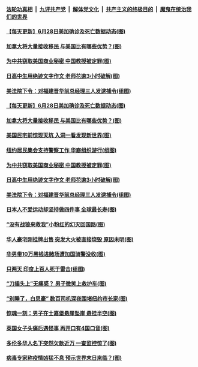 

####  [法轮功真相](../../../../basic/blob/master/README.md?t=06290202) &nbsp;|&nbsp; [九评共产党](../../../../9ping.md/blob/master/README.md?t=06290202) &nbsp;|&nbsp; [解体党文化](../../../../jtdwh.md/blob/master/README.md?t=06290202)  &nbsp;|&nbsp; [共产主义的终极目的](../../../../gczydzjmd.md/blob/master/README.md?t=06290202) &nbsp;|&nbsp; [魔鬼在统治我们的世界](../../../../mgztzwmdsj.md/blob/master/README.md?t=06290202) 

#### [【每天更新】6月28日美加确诊及死亡数据动态(图)](../pages/p3/935173.md?t=06290202) 


#### [加拿大将大量接收移民 与美国比有哪些优势？(图)](../pages/p3/937953.md?t=06290202) 

#### [为中共窃取美国商业秘密 中国教授被定罪(图)](../pages/p3/937926.md?t=06290202) 

#### [日高中生用绝迹文字作文 老师花逾3小时破解(图)](../pages/p3/937906.md?t=06290202) 

#### [美法院下令：对福建晋华前总经理三人发逮捕令(组图)](../pages/p3/937890.md?t=06290202) 

#### [【每天更新】6月28日美加确诊及死亡数据动态(图)](../pages/p3/935173.md?t=06290202) 


#### [加拿大将大量接收移民 与美国比有哪些优势？(图)](../pages/p3/937953.md?t=06290202) 

#### [美国民宅前惊现天坑 入洞一看发现新世界(图)](../pages/p3/937915.md?t=06290202) 

#### [纽约居民集会支持警察工作 华裔组织游行(组图)](../pages/p3/937932.md?t=06290202) 

#### [为中共窃取美国商业秘密 中国教授被定罪(图)](../pages/p3/937926.md?t=06290202) 

#### [日高中生用绝迹文字作文 老师花逾3小时破解(图)](../pages/p3/937906.md?t=06290202) 

#### [美法院下令：对福建晋华前总经理三人发逮捕令(组图)](../pages/p3/937890.md?t=06290202) 

#### [日本人不爱运动却坚持做四件事 全球最长寿(图)](../pages/p3/937843.md?t=06290202) 

#### [“没有战狼来救我”小粉红的幻灭回国路(图)](../pages/p3/937891.md?t=06290202) 


#### [华人豪宅刚挂牌出售 突发大火被直接烧毁 原因未明(图)](../pages/p3/937810.md?t=06290202) 

#### [华男带10万黑钱进赌场遭加国骑警没收(图)](../pages/p3/937751.md?t=06290202) 

#### [只两天 印度上百人死于雷击(组图)](../pages/p3/937821.md?t=06290202) 

#### [“刀插头上”无痛感？ 男子微笑上救护车(图)](../pages/p3/937804.md?t=06290202) 

#### [“别睡了，白思豪” 数百司机深夜围堵纽约市长家(图)](../pages/p3/937787.md?t=06290202) 

#### [惊魂一刻：男子在士嘉堡悬崖坠崖 悬挂半空(图)](../pages/p3/937784.md?t=06290202) 

#### [英国女子头痛后遇怪事 再开口有4国口音(图)](../pages/p3/937712.md?t=06290202) 

#### [多伦多华人名下突然欠款近万 一查监控惊了(图)](../pages/p3/937707.md?t=06290202) 

#### [病毒专家称疫情凶猛不息 预示世界末日来临？(图)](../pages/p3/937704.md?t=06290202) 

